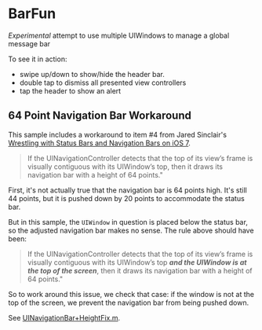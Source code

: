 # BarFun
*Experimental* attempt to use multiple UIWindows to manage a global message bar

To see it in action:
- swipe up/down to show/hide the header bar. 
- double tap to dismiss all presented view controllers
- tap the header to show an alert

## 64 Point Navigation Bar Workaround

This sample includes a workaround to item #4 from Jared Sinclair's [Wrestling with Status Bars and Navigation Bars on iOS 7](http://blog.jaredsinclair.com/post/61507315630/wrestling-with-status-bars-and-navigation-bars-on). 

> If the UINavigationController detects that the top of its view’s frame is visually contiguous with its UIWindow’s top, then it draws its navigation bar with a height of 64 points."

First, it's not actually true that the navigation bar is 64 points high.  It's still 44 points, but it is pushed down by 20 points to accommodate the status bar.

But in this sample, the `UIWindow` in question is placed below the status bar, so the adjusted navigation bar makes no sense.  The rule above should have been:

> If the UINavigationController detects that the top of its view’s frame is visually contiguous with its UIWindow’s top _**and the UIWindow is at the top of the screen**_, then it draws its navigation bar with a height of 64 points."

So to work around this issue, we check that case: if the window is not at the top of the screen, we prevent the navigation bar from being pushed down.

See [UINavigationBar+HeightFix.m](BarFun/UINavigationBar+HeightFix.m).
